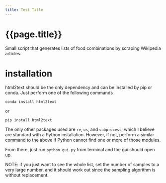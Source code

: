 ```yaml
---
title: Test Title
---
```


# {{page.title}}
Small script that generates lists of food combinations by scraping Wikipedia articles. 

# installation
html2text should be the only dependency and can be installed by pip or conda. Just perform one of the following commands
```
conda install html2text
```
or
```
pip install html2text
```
The only other packages used are ```re```, ```os```, and ```subprocess```, which I believe are standard with a Python installation. 
However, if not, perform a similar command to the above if Python cannot find one or more of those modules.

From there, just run ```python gui.py``` from terminal and the gui should open up. 

NOTE: if you just want to see the whole list, set the number of samples to a very large number, and it should work out since the sampling algorithm is without replacement. 

